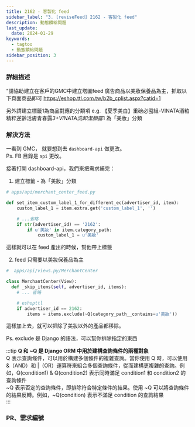 ```yaml
---
title: 2162 - 客製化 feed
sidebar_label: "3. [reviseFeed] 2162 - 客製化 feed"
description: 動態饋給問題
last_update:
  date: 2024-01-29
keywords:
  - tagtoo
  - 動態饋給問題
sidebar_position: 3
---
```



### 詳細描述     

"請協助建立在客戶的GMC中建立塔圖feed
廣告商品以美妝保養品為主，抓取以下頁面商品即可
https://eshop.ttl.com.tw/b2b_cplist.aspx?catid=1

另外請建立標籤1為商品對應的分類項
e.g. 【夏季美白】重磅必囤組-VINATA酒粕精粹逆齡活膚青春露*3+VINATA洗卸潔顏露*1
為「美妝」分類


### 解決方法
一看到 GMC， 就要想到去 `dashboard-api` 做更改。   
Ps. FB 目錄是 `api` 更改。   


接著打開 dashboard-api，我們來把需求補完：

1. 建立標籤 - 為「美妝」分類
```py
# apps/api/merchant_center_feed.py

def set_item_custom_label_1_for_different_ec(advertiser_id, item):
    custom_label_1 = item.extra.get('custom_label_1', '')

    # ...省略
    if str(advertiser_id) == '2162':
        if u'美妝' in item.category_path:
            custom_label_1 = u'美妝'    
```

這樣就可以在 feed 產出的時候，幫他帶上標籤


2. feed 只需要以美妝保養品為主
```py
#  apps/api/views.py/MerchantCenter

class MerchantCenter(View):
  def _skip_items(self, advertiser_id, items):
    # ... 省略

    # eshopttl
    if advertiser_id == 2162:
        items = items.exclude(~Q(category_path__contains=u'美妝'))    

```

這樣加上去，就可以把除了美妝以外的產品都移除。

Ps. exclude 是 Django 的語法，可以幫你排除指定的東西

:::tip
**Q 和 ~Q 是 Django ORM 中用於建構查詢條件的兩種對象**   
Q 表示查詢條件，可以用於構建多個條件的複雜查詢。當你使用 Q 時，可以使用 &（AND）和 |（OR）運算符來組合多個查詢條件，從而建構更複雜的查詢。例如，Q(condition1) & Q(condition2) 表示同時滿足 condition1 和 condition2 的查詢條件   
~Q 表示否定的查詢條件，即排除符合特定條件的結果。使用 ~Q 可以將查詢條件的結果反轉。例如，~Q(condition) 表示不滿足 condition 的查詢結果   
:::


### PR、需求編號
